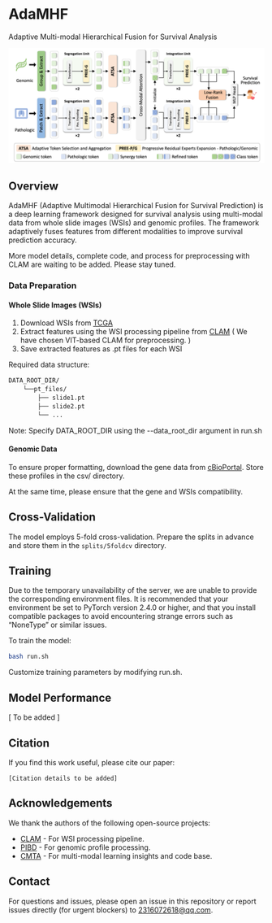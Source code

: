 # AdaMHF
Adaptive Multi-modal Hierarchical Fusion for Survival Analysis

![Model Architecture](./model.png)

## Overview
AdaMHF (Adaptive Multimodal Hierarchical Fusion for Survival Prediction) is a deep learning framework designed for survival analysis using multi-modal data from whole slide images (WSIs) and genomic profiles. The framework adaptively fuses features from different modalities to improve survival prediction accuracy.

More model details, complete code, and process for preprocessing with CLAM are waiting to be added. Please stay tuned.



### Data Preparation
#### Whole Slide Images (WSIs)
1. Download WSIs from [TCGA](https://portal.gdc.cancer.gov/)
2. Extract features using the WSI processing pipeline from [CLAM](https://github.com/mahmoodlab/CLAM) ( We have chosen VIT-based CLAM for preprocessing. )
3. Save extracted features as .pt files for each WSI

Required data structure:
```bash
DATA_ROOT_DIR/
    └──pt_files/
        ├── slide1.pt
        ├── slide2.pt
        └── ...
```
Note: Specify DATA_ROOT_DIR using the --data_root_dir argument in run.sh

#### Genomic Data
To ensure proper formatting, download the gene data from [cBioPortal](https://www.cbioportal.org/). Store these profiles in the csv/ directory.

At the same time, please ensure that the gene and WSIs compatibility.

## Cross-Validation
The model employs 5-fold cross-validation. Prepare the splits in advance and store them in the `splits/5foldcv` directory.

## Training

Due to the temporary unavailability of the server, we are unable to provide the corresponding environment files. It is recommended that your environment be set to PyTorch version 2.4.0 or higher, and that you install compatible packages to avoid encountering strange errors such as “NoneType” or similar issues.


To train the model:
```bash
bash run.sh
```
Customize training parameters by modifying run.sh.

## Model Performance
[ To be added ]

## Citation
If you find this work useful, please cite our paper:
```
[Citation details to be added]
```

## Acknowledgements
We thank the authors of the following open-source projects:
- [CLAM](https://github.com/mahmoodlab/CLAM) - For WSI processing pipeline.
- [PIBD](https://github.com/zylbuaa/PIBD) - For genomic profile processing.
- [CMTA](https://github.com/FT-ZHOU-ZZZ/CMTA) - For multi-modal learning insights and code base.


## Contact
For questions and issues, please open an issue in this repository or report issues directly (for urgent blockers) to 2316072618@qq.com.

